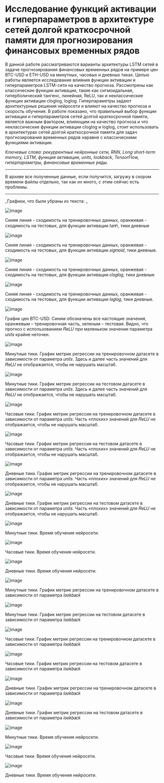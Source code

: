 # Исследование функций активации и гиперпараметров в архитектуре сетей долгой краткосрочной памяти для прогнозирования финансовых временных рядов

В данной работе рассматриваются варианты архитектуры LSTM сетей в задаче прогнозирования финансовых временных рядов на примере цен BTC-USD и ETH-USD на минутных, часовых и дневных тиках. Целью работы является исследование влияния функции активации и гиперпараметров LSTM-сети на качество прогноза. Рассмотрены как классические функции активации, такие как сигмоидальная, гиперболический тангенс, линейная, ReLU, так и неклассические функции активации cloglog, loglog. Гиперпараметры задают архитектурные решения нейросети и влияют на качество прогноза и скорость обучения. 
	В работе показано, что правильный выбор функции активации и гиперпараметров сетей долгой краткосрочной памяти, является важным фактором, влияющим на качество прогноза и что неклассические функции активации cloglog и loglog, стоит использовать в архитектурах сетей долгой краткосрочной памяти для задач прогнозирования временных рядов наравне с классическими функциями активации.
 
_Ключевые слова: рекуррентные нейронные сети, RNN, Long short-term memory, LSTM, функция активации, units, lookback, TensorFlow, гиперпараметры, финансовые временные ряды._

------
В архиве все полученные данные, если получится, загружу в скором времени файлы отдельно, так как их много, с этим сейчас есть проблемы.

-------------
_Графики, что были убраны из текста: _


![image](https://github.com/user-attachments/assets/ed8123a5-f10c-4de8-8835-2277292a98b5)

Синяя линия - сходимость на тренировочных данных, оранжевая - сходимость на тестовых, для функции активации 𝑡𝑎𝑛ℎ, тики дневные


![image](https://github.com/user-attachments/assets/9a1e5995-7cd9-4dff-aa32-5d1317377124)

Синяя линия - сходимость на тренировочных данных, оранжевая - сходимость на тестовых, для функции активации 𝑠𝑖𝑔𝑚𝑜𝑖𝑑, тики дневные.


![image](https://github.com/user-attachments/assets/8b8df979-0537-432d-99e1-100a9be86097)

Синяя линия - сходимость на тренировочных данных, оранжевая - сходимость на тестовых, для функции активации 𝑐𝑙𝑜𝑔𝑙𝑜𝑔, тики дневные


![image](https://github.com/user-attachments/assets/6218f7a3-a98c-41af-882a-7080ec8e0a86)

Синяя линия - сходимость на тренировочных данных, оранжевая - сходимость на тестовых, для функции активации 𝑙𝑜𝑔𝑙𝑜𝑔, тики дневные.


![image](https://github.com/user-attachments/assets/e2e0cb44-a714-465d-8d17-defd8ad31a12)

График цен BTC-USD. Синим обозначены все настоящие значения, оранжевым – тренировочная часть, зеленым – тестовая. Видно, что прогноз с использованием 𝑅𝑒𝐿𝑈 при маленьком значении параметра 𝑢𝑛𝑖𝑡𝑠 крайне неточен.


![image](https://github.com/user-attachments/assets/382d8f14-a05d-4426-8328-416c8a23ec90)

Минутные тики. График метрик регрессии на тренировочном датасете в зависимости от параметра 𝑢𝑛𝑖𝑡𝑠. Здесь и далее часть значений для 𝑅𝑒𝐿𝑈 не отображается, чтобы не нарушать масштаб.


![image](https://github.com/user-attachments/assets/02a19b4e-54ee-4355-85ea-c5f654d9f55c)

Минутные тики. График метрик регрессии на тестовом датасете в зависимости от параметра 𝑢𝑛𝑖𝑡𝑠. Здесь и далее часть значений для 𝑅𝑒𝐿𝑈 не отображается, чтобы не нарушать масштаб.


![image](https://github.com/user-attachments/assets/3e7a08f7-8ee9-47d5-a9c3-ab0263e26fce)

Часовые тики. График метрик регрессии на тренировочном датасете в зависимости от параметра 𝑢𝑛𝑖𝑡𝑠. Часть «плохих» значений для 𝑅𝑒𝐿𝑈 не отображается, чтобы не нарушать масштаб.


![image](https://github.com/user-attachments/assets/4b0c35b0-482c-474b-b727-346c470624a8)

Часовые тики. График метрик регрессии на тестовом датасете в зависимости от параметра 𝑢𝑛𝑖𝑡𝑠. Часть «плохих» значений для 𝑅𝑒𝐿𝑈 не отображается, чтобы не нарушать масштаб.


![image](https://github.com/user-attachments/assets/fe4a3fe4-b7d3-4b64-969f-2c1e24b361d2)

Дневные тики. График метрик регрессии на тренировочном датасете в зависимости от параметра 𝑢𝑛𝑖𝑡𝑠. Часть «плохих» значений для 𝑅𝑒𝐿𝑈 не отображается, чтобы не нарушать масштаб.


![image](https://github.com/user-attachments/assets/f5137afa-a8d5-4612-bb5c-03986ce13fb0)

Дневные тики. График метрик регрессии на тестовом датасете в зависимости от параметра 𝑢𝑛𝑖𝑡𝑠. Часть «плохих» значений для 𝑅𝑒𝐿𝑈 не отображается, чтобы не нарушать масштаб.


![image](https://github.com/user-attachments/assets/72ec04f6-87b7-47ff-a071-39616b552a1c)

Минутные тики. Время обучения нейросети.


![image](https://github.com/user-attachments/assets/9b8c916a-6d40-4400-9613-74eceee185c5)

Часовые тики. Время обучения нейросети.


![image](https://github.com/user-attachments/assets/04d7d108-09e5-4670-9262-2391a09c994f)

Дневные тики. Время обучения нейросети.

![image](https://github.com/user-attachments/assets/025d1df4-729c-47a9-b4da-f3059ae1030a)

Минутные тики. График метрик регрессии на тренировочном датасете в зависимости от параметра 𝑙𝑜𝑜𝑘𝑏𝑎𝑐𝑘


![image](https://github.com/user-attachments/assets/a3318cd8-17d1-448f-9cb0-c0f58e05fa82)

Минутные тики. График метрик регрессии на тестовом датасете в зависимости от параметра 𝑙𝑜𝑜𝑘𝑏𝑎𝑐𝑘


![image](https://github.com/user-attachments/assets/1d8d51cc-31c6-44e5-9964-acc5957b3b93)

Часовые тики. График метрик регрессии на тренировочном датасете в зависимости от параметра 𝑙𝑜𝑜𝑘𝑏𝑎𝑐𝑘


![image](https://github.com/user-attachments/assets/54f5f7a0-a8be-4f41-b5a9-03cd0a7c9ad0)

Часовые тики. График метрик регрессии на тестовом датасете в зависимости от параметра 𝑙𝑜𝑜𝑘𝑏𝑎𝑐𝑘


![image](https://github.com/user-attachments/assets/c14ddb80-ccdf-41af-94f4-2313c013e742)

Дневные тики. График метрик регрессии на тренировочном датасете в зависимости от параметра 𝑙𝑜𝑜𝑘𝑏𝑎𝑐𝑘


![image](https://github.com/user-attachments/assets/7d8f9e13-571e-4b01-ab98-b18f4bec2a19)

Дневные тики. График метрик регрессии на тестовом датасете в зависимости от параметра 𝑙𝑜𝑜𝑘𝑏𝑎𝑐𝑘


![image](https://github.com/user-attachments/assets/8dfe6425-9829-46a0-9ad1-3d4db308b028)

Минутные тики. Время обучения нейросети.


![image](https://github.com/user-attachments/assets/2752853d-b73c-4862-9c7d-694261f4c5d7)

Часовые тики. Время обучения нейросети.


![image](https://github.com/user-attachments/assets/1d33fa44-7cdb-4897-9be2-316251977c8f)

Дневные тики. Время обучения нейросети.
